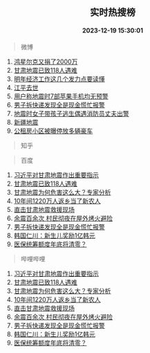 <div align="center"><h2>实时热搜榜</h2><h4>2023-12-19 15:30:01</h4></div>

> 微博  

1. [鸿星尔克又捐了2000万](https://s.weibo.com/weibo?q=%23%E9%B8%BF%E6%98%9F%E5%B0%94%E5%85%8B%E5%8F%88%E6%8D%90%E4%BA%862000%E4%B8%87%23&t=31&band_rank=1&Refer=top)<br />
2. [甘肃地震已致118人遇难](https://s.weibo.com/weibo?q=%23%E7%94%98%E8%82%83%E5%9C%B0%E9%9C%87%E5%B7%B2%E8%87%B4118%E4%BA%BA%E9%81%87%E9%9A%BE%23&t=31&band_rank=2&Refer=top)<br />
3. [明年经济工作这几个发力点要读懂](https://s.weibo.com/weibo?q=%23%E6%98%8E%E5%B9%B4%E7%BB%8F%E6%B5%8E%E5%B7%A5%E4%BD%9C%E8%BF%99%E5%87%A0%E4%B8%AA%E5%8F%91%E5%8A%9B%E7%82%B9%E8%A6%81%E8%AF%BB%E6%87%82%23&t=31&band_rank=3&Refer=top)<br />
4. [江平去世](https://s.weibo.com/weibo?q=%23%E6%B1%9F%E5%B9%B3%E5%8E%BB%E4%B8%96%23&t=31&band_rank=4&Refer=top)<br />
5. [用户称地震时7部苹果手机均无预警](https://s.weibo.com/weibo?q=%23%E7%94%A8%E6%88%B7%E7%A7%B0%E5%9C%B0%E9%9C%87%E6%97%B67%E9%83%A8%E8%8B%B9%E6%9E%9C%E6%89%8B%E6%9C%BA%E5%9D%87%E6%97%A0%E9%A2%84%E8%AD%A6%23&t=31&band_rank=5&Refer=top)<br />
6. [男子拆快递发现全是现金慌忙报警](https://s.weibo.com/weibo?q=%23%E7%94%B7%E5%AD%90%E6%8B%86%E5%BF%AB%E9%80%92%E5%8F%91%E7%8E%B0%E5%85%A8%E6%98%AF%E7%8E%B0%E9%87%91%E6%85%8C%E5%BF%99%E6%8A%A5%E8%AD%A6%23&t=31&band_rank=6&Refer=top)<br />
7. [地震时女子带孩子逃生偶遇消防员丈夫出警](https://s.weibo.com/weibo?q=%23%E5%9C%B0%E9%9C%87%E6%97%B6%E5%A5%B3%E5%AD%90%E5%B8%A6%E5%AD%A9%E5%AD%90%E9%80%83%E7%94%9F%E5%81%B6%E9%81%87%E6%B6%88%E9%98%B2%E5%91%98%E4%B8%88%E5%A4%AB%E5%87%BA%E8%AD%A6%23&t=31&band_rank=7&Refer=top)<br />
8. [新疆地震](https://s.weibo.com/weibo?q=%23%E6%96%B0%E7%96%86%E5%9C%B0%E9%9C%87%23&t=31&band_rank=8&Refer=top)<br />
9. [公租房小区被曝停放多辆豪车](https://s.weibo.com/weibo?q=%23%E5%85%AC%E7%A7%9F%E6%88%BF%E5%B0%8F%E5%8C%BA%E8%A2%AB%E6%9B%9D%E5%81%9C%E6%94%BE%E5%A4%9A%E8%BE%86%E8%B1%AA%E8%BD%A6%23&t=31&band_rank=9&Refer=top)<br />

> 知乎  


> 百度  

1. [习近平对甘肃地震作出重要指示](https://www.baidu.com/s?wd=%E4%B9%A0%E8%BF%91%E5%B9%B3%E5%AF%B9%E7%94%98%E8%82%83%E5%9C%B0%E9%9C%87%E4%BD%9C%E5%87%BA%E9%87%8D%E8%A6%81%E6%8C%87%E7%A4%BA&sa=fyb_news&rsv_dl=fyb_news)<br />
2. [甘肃地震已致118人遇难](https://www.baidu.com/s?wd=%E7%94%98%E8%82%83%E5%9C%B0%E9%9C%87%E5%B7%B2%E8%87%B4118%E4%BA%BA%E9%81%87%E9%9A%BE&sa=fyb_news&rsv_dl=fyb_news)<br />
3. [甘肃地震为何危害这么大？专家分析](https://www.baidu.com/s?wd=%E7%94%98%E8%82%83%E5%9C%B0%E9%9C%87%E4%B8%BA%E4%BD%95%E5%8D%B1%E5%AE%B3%E8%BF%99%E4%B9%88%E5%A4%A7%EF%BC%9F%E4%B8%93%E5%AE%B6%E5%88%86%E6%9E%90&sa=fyb_news&rsv_dl=fyb_news)<br />
4. [10年间1220万人返乡当了新农人](https://www.baidu.com/s?wd=10%E5%B9%B4%E9%97%B41220%E4%B8%87%E4%BA%BA%E8%BF%94%E4%B9%A1%E5%BD%93%E4%BA%86%E6%96%B0%E5%86%9C%E4%BA%BA&sa=fyb_news&rsv_dl=fyb_news)<br />
5. [直击甘肃地震救援现场](https://www.baidu.com/s?wd=%E7%9B%B4%E5%87%BB%E7%94%98%E8%82%83%E5%9C%B0%E9%9C%87%E6%95%91%E6%8F%B4%E7%8E%B0%E5%9C%BA&sa=fyb_news&rsv_dl=fyb_news)<br />
6. [余震百余次 村民彻夜在屋外烤火避险](https://www.baidu.com/s?wd=%E4%BD%99%E9%9C%87%E7%99%BE%E4%BD%99%E6%AC%A1+%E6%9D%91%E6%B0%91%E5%BD%BB%E5%A4%9C%E5%9C%A8%E5%B1%8B%E5%A4%96%E7%83%A4%E7%81%AB%E9%81%BF%E9%99%A9&sa=fyb_news&rsv_dl=fyb_news)<br />
7. [男子拆快递发现全是现金慌忙报警](https://www.baidu.com/s?wd=%E7%94%B7%E5%AD%90%E6%8B%86%E5%BF%AB%E9%80%92%E5%8F%91%E7%8E%B0%E5%85%A8%E6%98%AF%E7%8E%B0%E9%87%91%E6%85%8C%E5%BF%99%E6%8A%A5%E8%AD%A6&sa=fyb_news&rsv_dl=fyb_news)<br />
8. [韩国仁川：新生儿奖励1亿韩元](https://www.baidu.com/s?wd=%E9%9F%A9%E5%9B%BD%E4%BB%81%E5%B7%9D%EF%BC%9A%E6%96%B0%E7%94%9F%E5%84%BF%E5%A5%96%E5%8A%B11%E4%BA%BF%E9%9F%A9%E5%85%83&sa=fyb_news&rsv_dl=fyb_news)<br />
9. [医保统筹额度年底将清零？](https://www.baidu.com/s?wd=%E5%8C%BB%E4%BF%9D%E7%BB%9F%E7%AD%B9%E9%A2%9D%E5%BA%A6%E5%B9%B4%E5%BA%95%E5%B0%86%E6%B8%85%E9%9B%B6%EF%BC%9F&sa=fyb_news&rsv_dl=fyb_news)<br />

> 哔哩哔哩  

1. [习近平对甘肃地震作出重要指示](https://www.baidu.com/s?wd=%E4%B9%A0%E8%BF%91%E5%B9%B3%E5%AF%B9%E7%94%98%E8%82%83%E5%9C%B0%E9%9C%87%E4%BD%9C%E5%87%BA%E9%87%8D%E8%A6%81%E6%8C%87%E7%A4%BA&sa=fyb_news&rsv_dl=fyb_news)<br />
2. [甘肃地震已致118人遇难](https://www.baidu.com/s?wd=%E7%94%98%E8%82%83%E5%9C%B0%E9%9C%87%E5%B7%B2%E8%87%B4118%E4%BA%BA%E9%81%87%E9%9A%BE&sa=fyb_news&rsv_dl=fyb_news)<br />
3. [甘肃地震为何危害这么大？专家分析](https://www.baidu.com/s?wd=%E7%94%98%E8%82%83%E5%9C%B0%E9%9C%87%E4%B8%BA%E4%BD%95%E5%8D%B1%E5%AE%B3%E8%BF%99%E4%B9%88%E5%A4%A7%EF%BC%9F%E4%B8%93%E5%AE%B6%E5%88%86%E6%9E%90&sa=fyb_news&rsv_dl=fyb_news)<br />
4. [10年间1220万人返乡当了新农人](https://www.baidu.com/s?wd=10%E5%B9%B4%E9%97%B41220%E4%B8%87%E4%BA%BA%E8%BF%94%E4%B9%A1%E5%BD%93%E4%BA%86%E6%96%B0%E5%86%9C%E4%BA%BA&sa=fyb_news&rsv_dl=fyb_news)<br />
5. [直击甘肃地震救援现场](https://www.baidu.com/s?wd=%E7%9B%B4%E5%87%BB%E7%94%98%E8%82%83%E5%9C%B0%E9%9C%87%E6%95%91%E6%8F%B4%E7%8E%B0%E5%9C%BA&sa=fyb_news&rsv_dl=fyb_news)<br />
6. [余震百余次 村民彻夜在屋外烤火避险](https://www.baidu.com/s?wd=%E4%BD%99%E9%9C%87%E7%99%BE%E4%BD%99%E6%AC%A1+%E6%9D%91%E6%B0%91%E5%BD%BB%E5%A4%9C%E5%9C%A8%E5%B1%8B%E5%A4%96%E7%83%A4%E7%81%AB%E9%81%BF%E9%99%A9&sa=fyb_news&rsv_dl=fyb_news)<br />
7. [男子拆快递发现全是现金慌忙报警](https://www.baidu.com/s?wd=%E7%94%B7%E5%AD%90%E6%8B%86%E5%BF%AB%E9%80%92%E5%8F%91%E7%8E%B0%E5%85%A8%E6%98%AF%E7%8E%B0%E9%87%91%E6%85%8C%E5%BF%99%E6%8A%A5%E8%AD%A6&sa=fyb_news&rsv_dl=fyb_news)<br />
8. [韩国仁川：新生儿奖励1亿韩元](https://www.baidu.com/s?wd=%E9%9F%A9%E5%9B%BD%E4%BB%81%E5%B7%9D%EF%BC%9A%E6%96%B0%E7%94%9F%E5%84%BF%E5%A5%96%E5%8A%B11%E4%BA%BF%E9%9F%A9%E5%85%83&sa=fyb_news&rsv_dl=fyb_news)<br />
9. [医保统筹额度年底将清零？](https://www.baidu.com/s?wd=%E5%8C%BB%E4%BF%9D%E7%BB%9F%E7%AD%B9%E9%A2%9D%E5%BA%A6%E5%B9%B4%E5%BA%95%E5%B0%86%E6%B8%85%E9%9B%B6%EF%BC%9F&sa=fyb_news&rsv_dl=fyb_news)<br />
